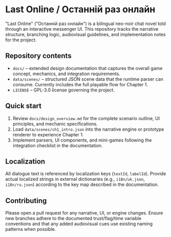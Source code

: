 # Last Online / Останній раз онлайн

"Last Online" ("Останній раз онлайн") is a bilingual neo-noir chat novel told through an interactive messenger UI. This repository tracks the narrative structure, branching logic, audiovisual guidelines, and implementation notes for the project.

## Repository contents

- `docs/` – extended design documentation that captures the overall game concept, mechanics, and integration requirements.
- `data/scenes/` – structured JSON scene data that the runtime parser can consume. Currently includes the full playable flow for Chapter 1.
- `LICENSE` – GPL-3.0 license governing the project.

## Quick start

1. Review `docs/design_overview.md` for the complete scenario outline, UI principles, and mechanic specifications.
2. Load `data/scenes/ch1_intro.json` into the narrative engine or prototype renderer to experience Chapter 1.
3. Implement parsers, UI components, and mini-games following the integration checklist in the documentation.

## Localization

All dialogue text is referenced by localization keys (`textId`, `labelId`). Provide actual localized strings in external dictionaries (e.g., `i18n/uk.json`, `i18n/ru.json`) according to the key map described in the documentation.

## Contributing

Please open a pull request for any narrative, UI, or engine changes. Ensure new branches adhere to the documented trust/flag/time variable conventions and that any added audiovisual cues use existing naming patterns when possible.
